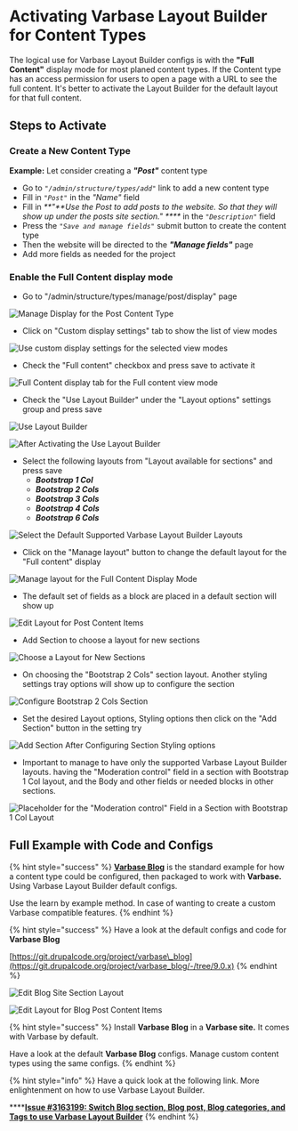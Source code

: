 # Activating Varbase Layout Builder for Content Types

The logical use for Varbase Layout Builder configs is with the **"Full Content"** display mode for most planed content types. If the Content type has an access permission for users to open a page with a URL to see the full content. It's better to activate the Layout Builder for the default layout for that full content.

## Steps to Activate

### Create a New Content Type

**Example:** Let consider creating a _**"Post"**_ content type

* Go to _`"/admin/structure/types/add"`_ link to add a new content type
* Fill in _`"Post"`_ in the _"Name"_ field
* Fill in _\*\*"\*\*Use the Post to add posts to the website. So that they will show up under the posts site section." \*\*\*\*_ in the _`"Description"`_ field
* Press the _`"Save and manage fields"`_ submit button to create the content type
* Then the website will be directed to the _**"Manage fields"**_ page
* Add more fields as needed for the project

### Enable the Full Content display mode

* Go to "/admin/structure/types/manage/post/display" page

![Manage Display for the Post Content Type](../../../drupal-platform-docs/.gitbook/assets/Manage-display-dev-varbase9c1-post-1.png)

* Click on "Custom display settings" tab to show the list of view modes

![Use custom display settings for the selected view modes](<../../../drupal-platform-docs/.gitbook/assets/Manage-display-dev-varbase9c1-post-2 (1).png>)

* Check the "Full content" checkbox and press save to activate it

![Full Content display tab for the Full content view mode](../../../drupal-platform-docs/.gitbook/assets/Manage-display-dev-varbase9c1-post-3.png)

* Check the "Use Layout Builder" under the "Layout options" settings group and press save

![Use Layout Builder](<../../../drupal-platform-docs/.gitbook/assets/Manage-display-dev-varbase9c1-post-4 (1).png>)

![After Activating the Use Layout Builder](<../../../drupal-platform-docs/.gitbook/assets/Manage-display-dev-varbase9c1-post-5 (1).png>)

* Select the following layouts from "Layout available for sections" and press save
  * _**Bootstrap 1 Col**_
  * _**Bootstrap 2 Cols**_
  * _**Bootstrap 3 Cols**_
  * _**Bootstrap 4 Cols**_
  * _**Bootstrap 6 Cols**_

![Select the Default Supported Varbase Layout Builder Layouts](<../../../drupal-platform-docs/.gitbook/assets/Manage-display-dev-varbase9c1-post-6 (1).png>)

* Click on the "Manage layout" button to change the default layout for the "Full content" display

![Manage layout for the Full Content Display Mode](<../../../drupal-platform-docs/.gitbook/assets/Manage-display-dev-varbase9c1-post-7 (1).png>)

* The default set of fields as a block are placed in a default section will show up

![Edit Layout for Post Content Items](<../../../drupal-platform-docs/.gitbook/assets/Manage-display-dev-varbase9c1-post-8 (1).png>)

* Add Section to choose a layout for new sections

![Choose a Layout for New Sections](../../../drupal-platform-docs/.gitbook/assets/Manage-display-dev-varbase9c1-post-9.png)

* On choosing the "Bootstrap 2 Cols" section layout. Another styling settings tray options will show up to configure the section

![Configure Bootstrap 2 Cols Section](<../../../drupal-platform-docs/.gitbook/assets/Manage-display-dev-varbase9c1-post-10 (1).png>)

* Set the desired Layout options, Styling options then click on the "Add Section" button in the setting try

![Add Section After Configuring Section Styling options](../../../drupal-platform-docs/.gitbook/assets/Manage-display-dev-varbase9c1-post-11.png)

* Important to manage to have only the supported Varbase Layout Builder layouts. having the "Moderation control" field in a section with Bootstrap 1 Col layout, and the Body and other fields or needed blocks in other sections.

![Placeholder for the "Moderation control" Field in a Section with Bootstrap 1 Col Layout](../../../drupal-platform-docs/.gitbook/assets/Manage-display-dev-varbase9c1-post-12.png)

## Full Example with Code and Configs

{% hint style="success" %}
[**Varbase Blog**](https://www.drupal.org/project/varbase_blog) is the standard example for how a content type could be configured, then packaged to work with **Varbase.** Using Varbase Layout Builder default configs.

Use the learn by example method. In case of wanting to create a custom Varbase compatible features.
{% endhint %}

{% hint style="success" %}
Have a look at the default configs and code for **Varbase Blog**

[https://git.drupalcode.org/project/varbase\_blog](https://git.drupalcode.org/project/varbase_blog/-/tree/9.0.x)
{% endhint %}

![Edit Blog Site Section Layout](<../../../drupal-platform-docs/.gitbook/assets/Edit-layout-for-Blog-dev-varbase9c1 (1).png>)

![Edit Layout for Blog Post Content Items](<../../../drupal-platform-docs/.gitbook/assets/Edit-layout-for-Blog-post-content-items-dev-varbase9c1 (1) (1).png>)

{% hint style="success" %}
Install **Varbase Blog** in a **Varbase site.** It comes with Varbase by default.

Have a look at the default **Varbase Blog** configs. Manage custom content types using the same configs.
{% endhint %}

{% hint style="info" %}
Have a quick look at the following link. More enlightenment on how to use Varbase Layout Builder.

\*\*\*\*[**Issue #3163199: Switch Blog section, Blog post, Blog categories, and Tags to use Varbase Layout Builder**](https://www.drupal.org/project/varbase_blog/issues/3163199)
{% endhint %}
